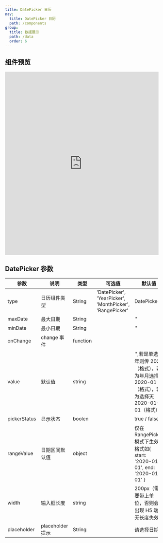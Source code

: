 ```yaml
---
title: DatePicker 日历
nav:
  title: DatePicker 日历
  path: /components
group:
  title: 数据展示
  path: /data
  order: 6
---
```


## 组件预览

<iframe style="width:100%; height: 600px; border: 1px solid #ddd" src="https://ui.shuyun.com/example/#/pages/data/date-picker/index"></iframe>

## DatePicker 参数

| 参数         | 说明             | 类型     | 可选值                                                   | 默认值                                                                                        |
| ------------ | ---------------- | -------- | -------------------------------------------------------- | --------------------------------------------------------------------------------------------- |
| type         | 日历组件类型     | String   | 'DatePicker', 'YearPicker', 'MonthPicker', 'RangePicker' | DatePicker                                                                                    |
| maxDate      | 最大日期         | String   |                                                          | ''                                                                                            |
| minDate      | 最小日期         | String   |                                                          | ''                                                                                            |
| onChange     | change 事件      | function |                                                          |                                                                                               |
| value        | 默认值           | string   |                                                          | '',若是单选择年则传 2021（格式），若为年月选择 2020-01（格式），若为选择天 2020-01-01（格式） |
| pickerStatus | 显示状态         | boolen   |                                                          | true / false                                                                                  |
| rangeValue   | 日期区间默认值   | object   |                                                          | 仅在 RangePicker 模式下生效,格式如{ start: '2020-01-01', end: '2020-01-01' }                  |
| width        | 输入框长度       | string   |                                                          | 200px（需要带上单位，否则会出现 H5 端无长度失效）                                             |
| placeholder  | placeholder 提示 | String   |                                                          | 请选择日期                                                                                    |
